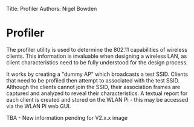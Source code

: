 Title: Profiler
Authors: Nigel Bowden

# Profiler

The profiler utility is used to determine the 802.11 capabilities of wireless clients. This information is invaluable when designing a wireless LAN, as client characteristics need to be fully understood for the design process.

It works by creating a "dummy AP" which broadcasts a test SSID. Clients that need to be profiled then attempt to associated with the test SSID. Although the clients cannot join the SSID, their association frames are captured and analyzed to reveal their characteristics. A textual report for each client is created and stored on the WLAN Pi - this may be accessed via the WLAN Pi web GUI.

TBA - New information pending for V2.x.x image



